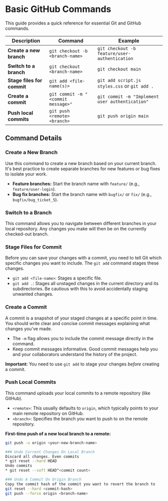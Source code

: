 # Basic GitHub Commands

This guide provides a quick reference for essential Git and GitHub commands.

| Description             | Command                       | Example                                      |
|-------------------------|-------------------------------|----------------------------------------------|
| **Create a new branch** | `git checkout -b <branch-name>` | `git checkout -b feature/user-authentication` |
| **Switch to a branch** | `git checkout <branch-name>`    | `git checkout main`                            |
| **Stage files for commit**| `git add <file-name(s)>`      | `git add script.js styles.css` or `git add .` |
| **Create a commit** | `git commit -m "<commit message>"` | `git commit -m "Implement user authentication"`|
| **Push local commits** | `git push <remote> <branch>`  | `git push origin main`                         |

## Command Details

### Create a New Branch
Use this command to create a new branch based on your current branch. It's best practice to create separate branches for new features or bug fixes to isolate your work.

* **Feature branches:** Start the branch name with `feature/` (e.g., `feature/user-login`).
* **Bug fix branches:** Start the branch name with `bugfix/` or `fix/` (e.g., `bugfix/bug_ticket_5`).

### Switch to a Branch
This command allows you to navigate between different branches in your local repository. Any changes you make will then be on the currently checked-out branch.

### Stage Files for Commit
Before you can save your changes with a commit, you need to tell Git which specific changes you want to include. The `git add` command stages these changes.

* `git add <file-name>`: Stages a specific file.
* `git add .`: Stages all unstaged changes in the current directory and its subdirectories. Be cautious with this to avoid accidentally staging unwanted changes.

### Create a Commit
A commit is a snapshot of your staged changes at a specific point in time. You should write clear and concise commit messages explaining what changes you've made.

* The `-m` flag allows you to include the commit message directly in the command.
* Keep commit messages informative. Good commit messages help you and your collaborators understand the history of the project.

**Important:** You need to use `git add` to stage your changes *before* creating a commit.

### Push Local Commits
This command uploads your local commits to a remote repository (like GitHub).

* `<remote>`: This usually defaults to `origin`, which typically points to your main remote repository on GitHub.
* `<branch>`: Specifies the branch you want to push to on the remote repository.

**First-time push of a new local branch to a remote:**
```bash
git push -u origin <your-new-branch-name>

### Undo Current Changes On Local Branch
Discard all changes. Even commits
* git reset --hard HEAD
Undo commits
* git reset --soft HEAD^<commit count>

### Undo A Commit On Origin Branch
Copy the commit hash of the commit you want to revert the branch to
git reset --hard <commit-hash>
git push --force origin <branch-name>
